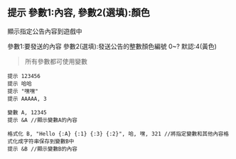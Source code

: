 ## 提示 參數1:內容, 參數2(選填):顏色
顯示指定公告內容到遊戲中

參數1:要發送的內容
參數2(選填):發送公告的整數顏色編號 0~? 默認:4(黃色)

> 所有參數都可使用變數

```
提示 123456
提示 哈哈
提示 "嘿嘿"
提示 AAAAA, 3

變數 A, 12345
提示 &A //顯示變數A的內容

格式化 B, "Hello {:A} {:1} {:3} {:2}", 哈, 嘿, 321 //將指定變數和其他內容格式化成字符串保存到變數B中
提示 &B //顯示變數B的內容


```